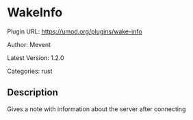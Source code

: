 # WakeInfo

Plugin URL: https://umod.org/plugins/wake-info

Author: Mevent

Latest Version: 1.2.0

Categories: rust

## Description

Gives a note with information about the server after connecting
